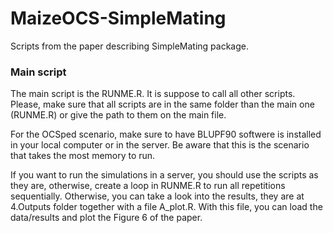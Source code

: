 # MaizeOCS-SimpleMating
Scripts from the paper describing SimpleMating package.

### Main script
The main script is the RUNME.R. It is suppose to call all other scripts. Please, make sure that all scripts are in the same folder than the main one (RUNME.R) or give the path to them on the main file.

For the OCSped scenario, make sure to have BLUPF90 softwere is installed in your local computer or in the server. Be aware that this is the scenario that takes the most memory to run.

If you want to run the simulations in a server, you should use the scripts as they are, otherwise, create a loop in RUNME.R to run all repetitions sequentially. Otherwise, you can take a look into the results, they are at 4.Outputs folder together with a file A_plot.R. With this file, you can load the data/results and plot the Figure 6 of the paper.

